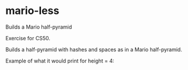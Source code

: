# mario-less
Builds a Mario half-pyramid

Exercise for CS50.

Builds a half-pyramid with hashes and spaces as in a Mario half-pyramid.

Example of what it would print for height = 4:

   #
  ##
 ###
####
